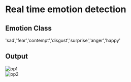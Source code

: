 # **Real time emotion detection**


## **Emotion Class**
'sad','fear','contempt','disgust','surprise','anger','happy'
## **Output**
![op1](https://user-images.githubusercontent.com/45633028/136155770-6f15f5e9-51a7-441e-ac38-4a717c05c4bd.png)<br />
![op2](https://user-images.githubusercontent.com/45633028/136155773-c55061fa-3602-4aef-b0a7-cb7eadfa9b2f.png)

